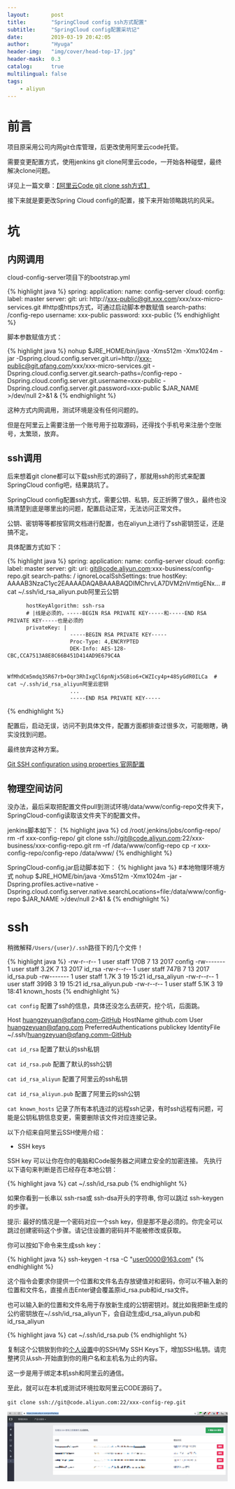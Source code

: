 ```yaml
---
layout:       post
title:        "SpringCloud config ssh方式配置"
subtitle:     "SpringCloud config配置采坑记"
date:         2019-03-19 20:42:05
author:       "Hyuga"
header-img:   "img/cover/head-top-17.jpg"
header-mask:  0.3
catalog:      true
multilingual: false
tags:
    - aliyun
---
```


# 前言
项目原采用公司内网git仓库管理，后更改使用阿里云code托管。

需要变更配置方式，使用jenkins git clone阿里云code，一开始各种碰壁，最终解决clone问题。

详见上一篇文章：[【阿里云Code git clone ssh方式】](http://hyuga.top/2019/03/18/ssh-liunx-problem/)

接下来就是要更改Spring Cloud config的配置，接下来开始领略跳坑的风采。

# 坑

## 内网调用 
cloud-config-server项目下的bootstrap.yml

{% highlight java %}
spring:
  application:
    name: config-server
  cloud:
    config:
      label: master
      server:
        git:
          uri: http://xxx-public@git.xxx.com/xxx/xxx-micro-services.git
          #http或https方式，可通过启动脚本参数赋值
          search-paths: /config-repo
          username: xxx-public
          password: xxx-public
{% endhighlight %}


脚本参数赋值方式：

{% highlight java %}
nohup $JRE_HOME/bin/java -Xms512m -Xmx1024m -jar -Dspring.cloud.config.server.git.uri=http://xxx-public@git.qfang.com/xxx/xxx-micro-services.git -Dspring.cloud.config.server.git.search-paths=/config-repo -Dspring.cloud.config.server.git.username=xxx-public -Dspring.cloud.config.server.git.password=xxx-public  $JAR_NAME >/dev/null 2>&1 &
{% endhighlight %}

这种方式内网调用，测试环境是没有任何问题的。

但是在阿里云上需要注册一个账号用于拉取源码，还得找个手机号来注册个空账号，太繁琐，放弃。

## ssh调用
后来想着git clone都可以下载ssh形式的源码了，那就用ssh的形式来配置SpringCloud config吧，结果跳坑了。

SpringCloud config配置ssh方式，需要公钥、私钥，反正折腾了很久，最终也没搞清楚到底是哪里出的问题，配置启动正常，无法访问正常文件。

公钥、密钥等等都按官网文档进行配置，也在aliyun上进行了ssh密钥签证，还是搞不定。

具体配置方式如下：

{% highlight java %}
spring:
  application:
    name: config-server
  cloud:
    config:
      label: master
      server:
        git:
          uri: git@code.aliyun.com:xxx-business/config-repo.git
          search-paths: /
          ignoreLocalSshSettings: true
          hostKey: AAAAB3NzaC1yc2EAAAADAQABAAABAQDIMChrvLA7DVM2nVmtigENx... # cat ~/.ssh/id_rsa_aliyun.pub阿里云公钥
          
          hostKeyAlgorithm: ssh-rsa
          # |线是必须的，-----BEGIN RSA PRIVATE KEY-----和-----END RSA PRIVATE KEY-----也是必须的
          privateKey: |
                        -----BEGIN RSA PRIVATE KEY-----
                        Proc-Type: 4,ENCRYPTED
                        DEK-Info: AES-128-CBC,CCA7513A8E8C66B451D414AD9E679C4A

                        WfMhdCm5mdq35R67rb+Oqr3RhIxgCl6pnNjx5GBio6+CWZIcy4p+48SyGdR0ILCa  # cat ~/.ssh/id_rsa_aliyun阿里云密钥
                        ...
                        -----END RSA PRIVATE KEY-----
{% endhighlight %}

配置后，启动无误，访问不到具体文件，配置方面都排查过很多次，可能眼瞎，确实没找到问题。

最终放弃这种方案。

[Git SSH configuration using properties 官网配置](https://cloud.spring.io/spring-cloud-static/Edgware.SR5/single/spring-cloud.html#_git_ssh_configuration_using_properties)

## 物理空间访问
没办法，最后采取把配置文件pull到测试环境/data/www/config-repo文件夹下，SpringCloud-config读取该文件夹下的配置文件。

jenkins脚本如下：
{% highlight java %}
cd /root/.jenkins/jobs/config-repo/
rm -rf xxx-config-repo/
git clone ssh://git@code.aliyun.com:22/xxx-business/xxx-config-repo.git
rm -rf /data/www/config-repo
cp -r xxx-config-repo/config-repo /data/www/
{% endhighlight %}

SpringCloud-config.jar启动脚本如下：
{% highlight java %}
#本地物理环境方式
nohup $JRE_HOME/bin/java -Xms512m -Xmx1024m -jar -Dspring.profiles.active=native -Dspring.cloud.config.server.native.searchLocations=file:/data/www/config-repo  $JAR_NAME >/dev/null 2>&1 &
{% endhighlight %}

# ssh
稍微解释`/Users/{user}/.ssh`路径下的几个文件！

{% highlight java %}
-rw-r--r--  1 user  staff   170B  7 13  2017 config
-rw-------  1 user  staff   3.2K  7 13  2017 id_rsa
-rw-r--r--  1 user  staff   747B  7 13  2017 id_rsa.pub
-rw-------  1 user  staff   1.7K  3 19 15:21 id_rsa_aliyun
-rw-r--r--  1 user  staff   399B  3 19 15:21 id_rsa_aliyun.pub
-rw-r--r--  1 user  staff   5.1K  3 19 18:41 known_hosts
{% endhighlight %}


`cat config` 配置了ssh的信息，具体还没怎么去研究，挖个坑，后面跳。

Host huangzeyuan@qfang.com-GitHub
	HostName github.com
	User huangzeyuan@qfang.com
	PreferredAuthentications publickey
	IdentityFile ~/.ssh/huangzeyuan@qfang.comm-GitHub

`cat id_rsa` 配置了默认的ssh私钥

`cat id_rsa.pub` 配置了默认的ssh公钥

`cat id_rsa_aliyun` 配置了阿里云的ssh私钥

`cat id_rsa_aliyun.pub` 配置了阿里云的ssh公钥

`cat known_hosts` 记录了所有本机连过的远程ssh记录，有时ssh远程有问题，可能是公钥私钥信息变更，需要删除该文件对应连接记录。

以下介绍来自阿里云SSH使用介绍：
- SSH keys

SSH key 可以让你在你的电脑和Code服务器之间建立安全的加密连接。 先执行以下语句来判断是否已经存在本地公钥：

{% highlight java %}
cat ~/.ssh/id_rsa.pub
{% endhighlight %}

如果你看到一长串以 ssh-rsa或 ssh-dsa开头的字符串, 你可以跳过 ssh-keygen的步骤。

提示: 最好的情况是一个密码对应一个ssh key，但是那不是必须的。你完全可以跳过创建密码这个步骤。请记住设置的密码并不能被修改或获取。

你可以按如下命令来生成ssh key：

{% highlight java %}
ssh-keygen -t rsa -C "user0000@163.com"
{% endhighlight %}

这个指令会要求你提供一个位置和文件名去存放键值对和密码，你可以不输入新的位置和文件名，直接点击Enter键会覆盖原id_rsa.pub和id_rsa文件。

也可以输入新的位置和文件名用于存放新生成的公钥密钥对。就比如我把新生成的公约密钥放在~/.ssh/id_rsa_aliyun下，会自动生成id_rsa_aliyun.pub和id_rsa_aliyun

{% highlight java %}
cat ~/.ssh/id_rsa.pub
{% endhighlight %}

复制这个公钥放到你的[个人设置](https://code.aliyun.com/profile/keys)中的SSH/My SSH Keys下，增加SSH私钥。请完整拷贝从ssh-开始直到你的用户名和主机名为止的内容。

这一步是用于绑定本机ssh和阿里云的通信。

至此，就可以在本机或测试环境拉取阿里云CODE源码了。

`git clone ssh://git@code.aliyun.com:22/xxx-config-rep.git`

![](/img/2019/2019-03/springcloud-config-1.png)